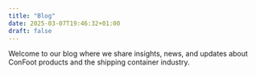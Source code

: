 ```yaml
---
title: "Blog"
date: 2025-03-07T19:46:32+01:00
draft: false
---
```


Welcome to our blog where we share insights, news, and updates about ConFoot products and the shipping container industry.